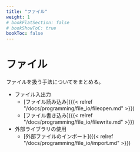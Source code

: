 ```yaml
---
title: "ファイル"
weight: 1
# bookFlatSection: false
# bookShowToC: true
bookToc: false
---
```


# ファイル

ファイルを扱う手法についてをまとめる。

- ファイル入出力
     - [ファイル読み込み]({{< relref "/docs/programming/file_io/fileopen.md" >}})
     - [ファイル書き込み]({{< relref "/docs/programming/file_io/filewrite.md" >}})
- 外部ライブラリの使用
     - [外部ファイルのインポート]({{< relref "/docs/programming/file_io/import.md" >}})
